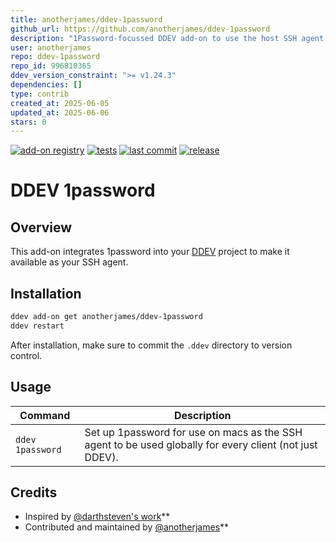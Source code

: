 ```yaml
---
title: anotherjames/ddev-1password
github_url: https://github.com/anotherjames/ddev-1password
description: "1Password-focussed DDEV add-on to use the host SSH agent in the web container"
user: anotherjames
repo: ddev-1password
repo_id: 996810365
ddev_version_constraint: ">= v1.24.3"
dependencies: []
type: contrib
created_at: 2025-06-05
updated_at: 2025-06-06
stars: 0
---
```


[![add-on registry](https://img.shields.io/badge/DDEV-Add--on_Registry-blue)](https://addons.ddev.com)
[![tests](https://github.com/anotherjames/ddev-1password/actions/workflows/tests.yml/badge.svg?branch=main)](https://github.com/anotherjames/ddev-1password/actions/workflows/tests.yml?query=branch%3Amain)
[![last commit](https://img.shields.io/github/last-commit/anotherjames/ddev-1password)](https://github.com/anotherjames/ddev-1password/commits)
[![release](https://img.shields.io/github/v/release/anotherjames/ddev-1password)](https://github.com/anotherjames/ddev-1password/releases/latest)

# DDEV 1password

## Overview

This add-on integrates 1password into your [DDEV](https://ddev.com/) project to
make it available as your SSH agent.

## Installation

```bash
ddev add-on get anotherjames/ddev-1password
ddev restart
```

After installation, make sure to commit the `.ddev` directory to version control.

## Usage

| Command | Description |
| ------- | ----------- |
| `ddev 1password` | Set up 1password for use on macs as the SSH agent to be used globally for every client (not just DDEV). |

## Credits

- Inspired by [@darthsteven's work](https://github.com/ddev/ddev/issues/3878#issuecomment-2491614576)**
- Contributed and maintained by [@anotherjames](https://github.com/anotherjames)**
